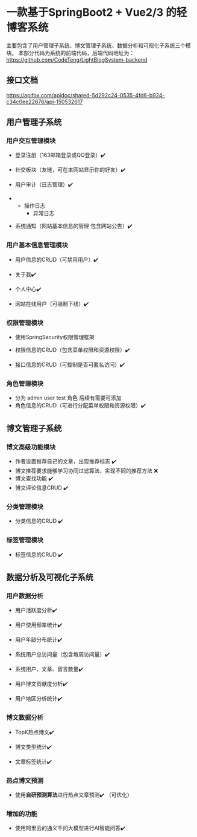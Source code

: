 # 一款基于SpringBoot2 + Vue2/3 的轻博客系统

主要包含了用户管理子系统、博文管理子系统、数据分析和可视化子系统三个模块。
本部分代码为系统的前端代码，后端代码地址为：https://github.com/CodeTeng/LightBlogSystem-backend

## 接口文档

https://apifox.com/apidoc/shared-5d292c24-0535-4fd6-b924-c34c0ee22676/api-150532617

## 用户管理子系统

### 用户交互管理模块

- 登录注册（163邮箱登录或QQ登录）✔️ 
- 社交板块（友链，可在本网站显示你的好友）✔️
- 用户审计（日志管理）✔️

- - 操作日志
    - 异常日志

- 系统通知（网站基本信息的管理 包含网站公告）✔️

### 用户基本信息管理模块

- 用户信息的CRUD（可禁用用户）✔️ 
- 关于我✔️ 
- 个人中心✔️ 

- 网站在线用户（可强制下线）✔️ 

### 权限管理模块

- 使用SpringSecurity权限管理框架
- 权限信息的CRUD（包含菜单权限和资源权限）✔️ 

- 接口信息的CRUD（可控制是否可匿名访问）✔️ 

### 角色管理模块

- 分为 admin user test 角色 后续有需要可添加
- 角色信息的CRUD（可进行分配菜单权限和资源权限）✔️ 

## 博文管理子系统

### 博文高级功能模块

- 作者设置推荐自己的文章，出现推荐标志 ✔️
- 博文推荐要求能够学习协同过滤算法，实现不同的推荐方法 ❌
- 博文查找功能 ✔️ 
- 博文评论信息CRUD ✔️ 

### 分类管理模块

- 分类信息的CRUD ✔️ 

### 标签管理模块

- 标签信息的CRUD ✔️ 

## 数据分析及可视化子系统

### 用户数据分析

- 用户活跃度分析✔️ 
- 用户使用频率统计✔️ 
- 用户年龄分布统计✔️ 

- 系统用户总访问量（包含每周访问量）✔️ 
- 系统用户、文章、留言数量✔️ 
- 用户博文贡献度分析✔️ 
- 用户地区分析统计✔️ 

### 博文数据分析

- TopK热点博文✔️ 
- 博文类型统计✔️ 

- 文章标签统计✔️ 

### 热点博文预测

- 使用**自研预测算法**进行热点文章预测✔️ （可优化）

### 增加的功能

- 使用阿里云的通义千问大模型进行AI智能问答✔️ 
